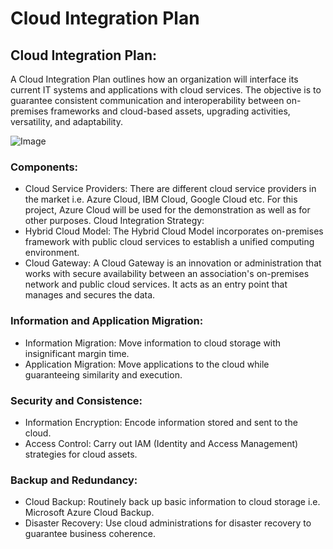 # Cloud Integration Plan
## Cloud Integration Plan:
A Cloud Integration Plan outlines how an organization will interface its current IT systems and applications with cloud services. The objective is to guarantee consistent communication and interoperability between on-premises frameworks and cloud-based assets, upgrading activities, versatility, and adaptability.

![Image](https://github.com/user-attachments/assets/bcd4b151-ef4e-4914-b70d-901c2b6339e7)


### Components:
- Cloud Service Providers:
There are different cloud service providers in the market i.e. Azure Cloud, IBM Cloud, Google Cloud etc. For this project, Azure Cloud will be used for the demonstration as well as for other purposes. 
Cloud Integration Strategy:
- Hybrid Cloud Model: The Hybrid Cloud Model incorporates on-premises framework with public cloud services to establish a unified computing environment.
- Cloud Gateway: A Cloud Gateway is an innovation or administration that works with secure availability between an association's on-premises network and public cloud services. It acts as an entry point that manages and secures the data.

### Information and Application Migration:
- Information Migration: Move information to cloud storage with insignificant margin time.
- Application Migration: Move applications to the cloud while guaranteeing similarity and execution.

### Security and Consistence:
- Information Encryption: Encode information stored and sent to the cloud.
- Access Control: Carry out IAM (Identity and Access Management) strategies for cloud assets.

### Backup and Redundancy:
- Cloud Backup: Routinely back up basic information to cloud storage i.e. Microsoft Azure Cloud Backup.
- Disaster Recovery: Use cloud administrations for disaster recovery to guarantee business coherence.
